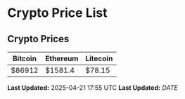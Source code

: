 # Crypto Price List

## Crypto Prices
| Bitcoin | Ethereum | Litecoin |
| ------- | -------- | -------- |
| $86912 | $1581.4 | $78.15 |
**Last Updated:** 2025-04-21 17:55 UTC
**Last Updated:** $DATE$
